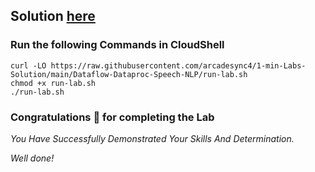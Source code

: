 


## Solution [here]()

### Run the following Commands in CloudShell


```
curl -LO https://raw.githubusercontent.com/arcadesync4/1-min-Labs-Solution/main/Dataflow-Dataproc-Speech-NLP/run-lab.sh
chmod +x run-lab.sh
./run-lab.sh

```

### Congratulations 🎉 for completing the Lab

*You Have Successfully Demonstrated Your Skills And Determination.*

 *Well done!*
